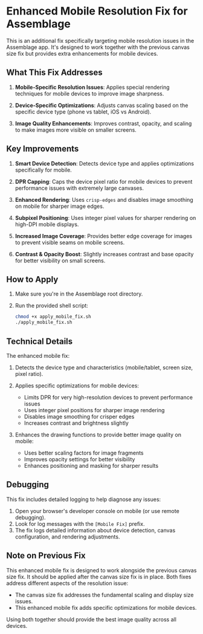 # Enhanced Mobile Resolution Fix for Assemblage

This is an additional fix specifically targeting mobile resolution issues in the Assemblage app. It's designed to work together with the previous canvas size fix but provides extra enhancements for mobile devices.

## What This Fix Addresses

1. **Mobile-Specific Resolution Issues**: Applies special rendering techniques for mobile devices to improve image sharpness.

2. **Device-Specific Optimizations**: Adjusts canvas scaling based on the specific device type (phone vs tablet, iOS vs Android).

3. **Image Quality Enhancements**: Improves contrast, opacity, and scaling to make images more visible on smaller screens.

## Key Improvements

1. **Smart Device Detection**: Detects device type and applies optimizations specifically for mobile.

2. **DPR Capping**: Caps the device pixel ratio for mobile devices to prevent performance issues with extremely large canvases.

3. **Enhanced Rendering**: Uses `crisp-edges` and disables image smoothing on mobile for sharper image edges.

4. **Subpixel Positioning**: Uses integer pixel values for sharper rendering on high-DPI mobile displays.

5. **Increased Image Coverage**: Provides better edge coverage for images to prevent visible seams on mobile screens.

6. **Contrast & Opacity Boost**: Slightly increases contrast and base opacity for better visibility on small screens.

## How to Apply

1. Make sure you're in the Assemblage root directory.

2. Run the provided shell script:
   ```bash
   chmod +x apply_mobile_fix.sh
   ./apply_mobile_fix.sh
   ```

## Technical Details

The enhanced mobile fix:

1. Detects the device type and characteristics (mobile/tablet, screen size, pixel ratio).

2. Applies specific optimizations for mobile devices:
   - Limits DPR for very high-resolution devices to prevent performance issues
   - Uses integer pixel positions for sharper image rendering
   - Disables image smoothing for crisper edges
   - Increases contrast and brightness slightly

3. Enhances the drawing functions to provide better image quality on mobile:
   - Uses better scaling factors for image fragments
   - Improves opacity settings for better visibility
   - Enhances positioning and masking for sharper results

## Debugging

This fix includes detailed logging to help diagnose any issues:

1. Open your browser's developer console on mobile (or use remote debugging).
2. Look for log messages with the `[Mobile Fix]` prefix.
3. The fix logs detailed information about device detection, canvas configuration, and rendering adjustments.

## Note on Previous Fix

This enhanced mobile fix is designed to work alongside the previous canvas size fix. It should be applied after the canvas size fix is in place. Both fixes address different aspects of the resolution issue:

- The canvas size fix addresses the fundamental scaling and display size issues.
- This enhanced mobile fix adds specific optimizations for mobile devices.

Using both together should provide the best image quality across all devices.
